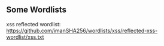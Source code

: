 ## Some Wordlists

 xss reflected wordlist: https://github.com/imanSHA256/wordlists/xss/reflected-xss-wordlist/xss.txt

